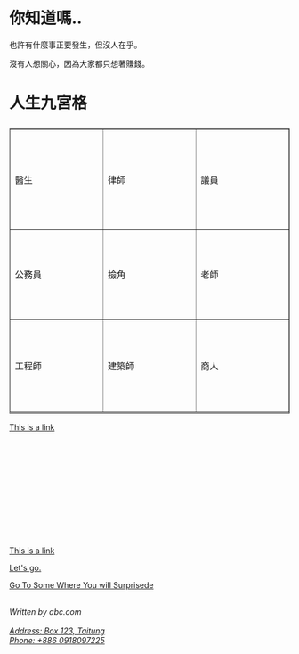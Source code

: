 <html>
<head>
<meta charset="UTF-8">
<meta name="description" content="Yi-Chang's net.art work">
<meta name="keywords" content="NTTU DOAI 107-2 the Media Art class's final exhibition">
<meta name="author" content="Yi-Chang Hsiao">
<meta http-equiv="refresh" content="5">
<title>WHO CARES</title>
<script src="SpryAssets/SpryMenuBar.js" type="text/javascript"></script>
<link href="SpryAssets/SpryMenuBarHorizontal.css" rel="stylesheet" type="text/css">
</head>
<body>
<h1>
<h1>  <a id="first">你知道嗎..</a></h1>
<p>也許有什麼事正要發生，但沒人在乎。</p>
<p>沒有人想關心，因為大家都只想著賺錢。</p>

<h1><p>人生九宮格</p></h1>
<table width="511" height="511" border="1">
<tr>
<td width="163" height="180">醫生</td>
<td width="163">律師</td>
<td width="163">議員</td>
</tr>
<tr>
<td height="161">公務員</td>
<td>撿角</td>
<td>老師</td>
</tr>
<tr>
<td height="166">工程師</td>
<td>建築師</td>
<td>商人</td>
</table>

<a href="http://www.nttu.edu.tw">This is a link</a>
<br><br>
<br><br><br><br><br><br><br><br><br><br><br>
<a href="http://www.nttu.edu.tw" target="_blank">This is a link</a>

<a href="../page1.html">Let's go.</a>

<a href="#first">Go To Some Where You will Surprisede</a>
<script type="text/javascript">
var MenuBar1 = new Spry.Widget.MenuBar("MenuBar1", {imgDown:"SpryAssets/SpryMenuBarDownHover.gif", imgRight:"SpryAssets/SpryMenuBarRightHover.gif"});
</script>
<br>
<address>
Written by abc.com<br>
<a href="mailto:art964310@gmail.com"Email us </a><br>
Address: Box 123, Taitung<br>
Phone: +886 0918097225
</address>
</body>
</body>
</html>
